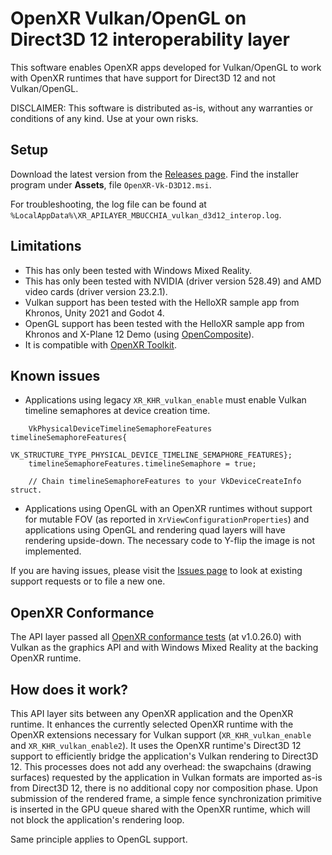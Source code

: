 # OpenXR Vulkan/OpenGL on Direct3D 12 interoperability layer

This software enables OpenXR apps developed for Vulkan/OpenGL to work with OpenXR runtimes that have support for Direct3D 12 and not Vulkan/OpenGL.

DISCLAIMER: This software is distributed as-is, without any warranties or conditions of any kind. Use at your own risks.

## Setup

Download the latest version from the [Releases page](https://github.com/mbucchia/OpenXR-Vk-D3D12/releases). Find the installer program under **Assets**, file `OpenXR-Vk-D3D12.msi`.

For troubleshooting, the log file can be found at `%LocalAppData%\XR_APILAYER_MBUCCHIA_vulkan_d3d12_interop.log`.

## Limitations

- This has only been tested with Windows Mixed Reality.
- This has only been tested with NVIDIA (driver version 528.49) and AMD video cards (driver version 23.2.1).
- Vulkan support has been tested with the HelloXR sample app from Khronos, Unity 2021 and Godot 4.
- OpenGL support has been tested with the HelloXR sample app from Khronos and X-Plane 12 Demo (using [OpenComposite](https://gitlab.com/znixian/OpenOVR/-/tree/openxr)).
- It is compatible with [OpenXR Toolkit](https://mbucchia.github.io/OpenXR-Toolkit/).

## Known issues

- Applications using legacy `XR_KHR_vulkan_enable` must enable Vulkan timeline semaphores at device creation time.

```
    VkPhysicalDeviceTimelineSemaphoreFeatures timelineSemaphoreFeatures{
        VK_STRUCTURE_TYPE_PHYSICAL_DEVICE_TIMELINE_SEMAPHORE_FEATURES};
    timelineSemaphoreFeatures.timelineSemaphore = true;

    // Chain timelineSemaphoreFeatures to your VkDeviceCreateInfo struct.
```

- Applications using OpenGL with an OpenXR runtimes without support for mutable FOV (as reported in `XrViewConfigurationProperties`) and applications using OpenGL and rendering quad layers will have rendering upside-down. The necessary code to Y-flip the image is not implemented.

If you are having issues, please visit the [Issues page](https://github.com/mbucchia/OpenXR-Vk-D3D12/issues) to look at existing support requests or to file a new one.

## OpenXR Conformance

The API layer passed all [OpenXR conformance tests](https://github.com/KhronosGroup/OpenXR-CTS) (at v1.0.26.0) with Vulkan as the graphics API and with Windows Mixed Reality at the backing OpenXR runtime.

## How does it work?

This API layer sits between any OpenXR application and the OpenXR runtime. It enhances the currently selected OpenXR runtime with the OpenXR extensions necessary for Vulkan support (`XR_KHR_vulkan_enable` and `XR_KHR_vulkan_enable2`). It uses the OpenXR runtime's Direct3D 12 support to efficiently bridge the application's Vulkan rendering to Direct3D 12. This processes does not add any overhead: the swapchains (drawing surfaces) requested by the application in Vulkan formats are imported as-is from Direct3D 12, there is no additional copy nor composition phase. Upon submission of the rendered frame, a simple fence synchronization primitive is inserted in the GPU queue shared with the OpenXR runtime, which will not block the application's rendering loop.

Same principle applies to OpenGL support.
